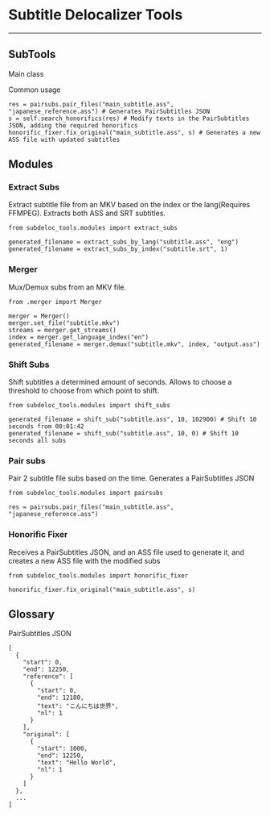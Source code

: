 # Subtitle Delocalizer Tools
----------------------------

## SubTools

Main class

Common usage
```
res = pairsubs.pair_files("main_subtitle.ass", "japanese_reference.ass") # Generates PairSubtitles JSON
s = self.search_honorifics(res) # Modify texts in the PairSubtitles JSON, adding the required honorifics
honorific_fixer.fix_original("main_subtitle.ass", s) # Generates a new ASS file with updated subtitles
```

## Modules

### Extract Subs

Extract subtitle file from an MKV based on the index or the lang(Requires FFMPEG). Extracts both ASS and SRT subtitles.

```
from subdeloc_tools.modules import extract_subs

generated_filename = extract_subs_by_lang("subtitle.ass", "eng")
generated_filename = extract_subs_by_index("subtitle.srt", 1)
```

### Merger

Mux/Demux subs from an MKV file.

```
from .merger import Merger

merger = Merger()
merger.set_file("subtitle.mkv")
streams = merger.get_streams()
index = merger.get_language_index("en")
generated_filename = merger.demux("subtitle.mkv", index, "output.ass")
```

### Shift Subs

Shift subtitles a determined amount of seconds. Allows to choose a threshold to choose from which point to shift.

```
from subdeloc_tools.modules import shift_subs

generated_filename = shift_sub("subtitle.ass", 10, 102900) # Shift 10 seconds from 00:01:42
generated_filename = shift_sub("subtitle.ass", 10, 0) # Shift 10 seconds all subs
```

### Pair subs

Pair 2 subtitle file subs based on the time. Generates a PairSubtitles JSON

```
from subdeloc_tools.modules import pairsubs

res = pairsubs.pair_files("main_subtitle.ass", "japanese_reference.ass")
```

### Honorific Fixer

Receives a PairSubtitles JSON, and an ASS file used to generate it, and creates a new ASS file with the modified subs

```
from subdeloc_tools.modules import honorific_fixer

honorific_fixer.fix_original("main_subtitle.ass", s)
```

## Glossary

PairSubtitles JSON
```
[
  {
    "start": 0,
    "end": 12250,
    "reference": [
      {
        "start": 0,
        "end": 12180,
        "text": "こんにちは世界",
        "nl": 1
      }
    ],
    "original": [
      {
        "start": 1000,
        "end": 12250,
        "text": "Hello World",
        "nl": 1
      }
    ]
  },
  ...
]
```